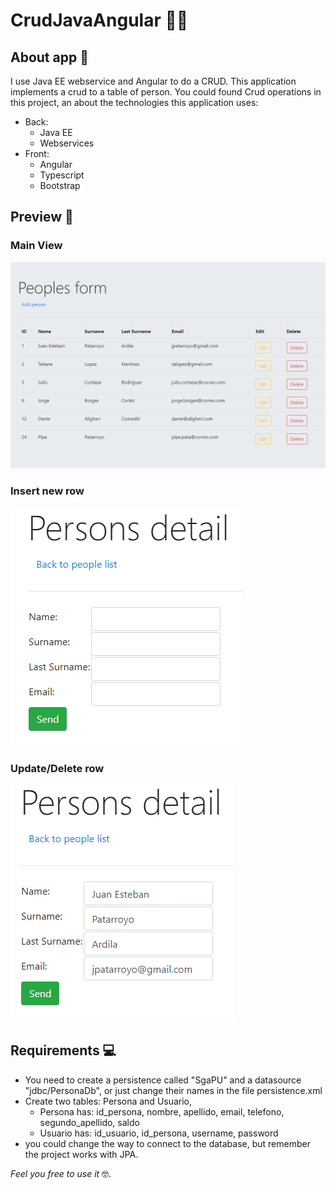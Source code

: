 # CrudJavaAngular 👨‍💻

## About app 🎯

I use Java EE webservice and Angular to do a CRUD. This application implements a crud to a table of person. You could found Crud operations in this project, an about the technologies this application uses:
- Back:
  - Java EE
  - Webservices
- Front:
  - Angular
  - Typescript
  - Bootstrap

## Preview 📸

### Main View
![Main View](https://github.com/JuanPatarroyo/Crud-Struts2-Hibernate/blob/main/img/Preview_1.png?raw=true)
### Insert new row
![Main View](https://github.com/JuanPatarroyo/Crud-Struts2-Hibernate/blob/main/img/Preview_2.png?raw=true)
### Update/Delete row
![Main View](https://github.com/JuanPatarroyo/Crud-Struts2-Hibernate/blob/main/img/Preview_3.png?raw=true)

## Requirements 💻

- You need to create a persistence called "SgaPU" and a datasource "jdbc/PersonaDb", or just change their names in the file persistence.xml
- Create two tables: Persona and Usuario,
  - Persona has: id_persona, nombre, apellido, email, telefono, segundo_apellido, saldo
  - Usuario has: id_usuario, id_persona, username, password
- you could change the way to connect to the database, but remember the project works with JPA.

*Feel you free to use it* 🤓.
